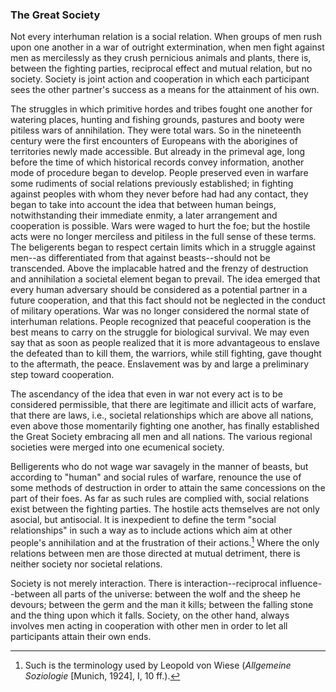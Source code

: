 ### The Great Society 

Not every interhuman relation is a social relation. When groups of men rush upon one another in a war of outright extermination, when men fight against men as mercilessly as they crush pernicious animals and plants, there is, between the fighting parties, reciprocal effect and mutual relation, but no society. Society is joint action and cooperation in which each participant sees the other partner's success as a means for the attainment of his own.

The struggles in which primitive hordes and tribes fought one another for watering places, hunting and fishing grounds, pastures and booty were pitiless wars of annihilation. They were total wars. So in the nineteenth century were the first encounters of Europeans with the aborigines of territories newly made accessible. But already in the primeval age, long before the time of which historical records convey information, another mode of procedure began to develop. People preserved even in warfare some rudiments of social relations previously established; in fighting against peoples with whom they never before had had any contact, they began to take into account the idea that between human beings, notwithstanding their immediate enmity, a later arrangement and cooperation is possible. Wars were waged to hurt the foe; but the hostile acts were no longer merciless and pitiless in the full sense of these terms. The beligerents began to respect certain limits which in a struggle against men--as differentiated from that against beasts--should not be transcended. Above the implacable hatred and the frenzy of destruction and annihilation a societal element began to prevail. The idea emerged that every human adversary should be considered as a potential partner in a future cooperation, and that this fact should not be neglected in the conduct of military operations. War was no longer considered the normal state of interhuman relations. People recognized that peaceful cooperation is the best means to carry on the struggle for biological survival. We may even say that as soon as people realized that it is more advantageous to enslave the defeated than to kill them, the warriors, while still fighting, gave thought to the aftermath, the peace. Enslavement was by and large a preliminary step toward cooperation.

The ascendancy of the idea that even in war not every act is to be considered permissible, that there are legitimate and illicit acts of warfare, that there are laws, i.e., societal relationships which are above all nations, even above those momentarily fighting one another, has finally established the Great Society embracing all men and all nations. The various regional societies were merged into one ecumenical society.

Belligerents who do not wage war savagely in the manner of beasts, but according to "human" and social rules of warfare, renounce the use of some methods of destruction in order to attain the same concessions on the part of their foes. As far as such rules are complied with, social relations exist between the fighting parties. The hostile acts themselves are not only asocial, but antisocial. It is inexpedient to define the term "social relationships" in such a way as to include actions which aim at other people's annihilation and at the frustration of their actions.[^8] Where the only relations between men are those directed at mutual detriment, there is neither society nor societal relations.

[^8]: Such is the terminology used by Leopold von Wiese (*Allgemeine Soziologie* [Munich, 1924], I, 10 ff.).

Society is not merely interaction. There is interaction--reciprocal influence--between all parts of the universe: between the wolf and the sheep he devours; between the germ and the man it kills; between the falling stone and the thing upon which it falls. Society, on the other hand, always involves men acting in cooperation with other men in order to let all participants attain their own ends.


